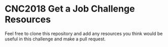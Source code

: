 # CNC2018 Get a Job Challenge Resources

Feel free to clone this repository and add any resources you think would be useful in this challenge and make a pull request.